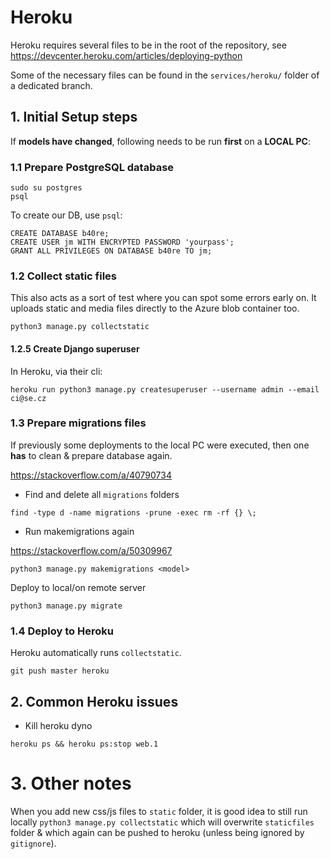 # Heroku

Heroku requires several files to be in the root of the repository, see <https://devcenter.heroku.com/articles/deploying-python>

Some of the necessary files can be found in the `services/heroku/` folder of a dedicated branch.

## 1. Initial Setup steps

If **models have changed**, following needs to be run **first** on a **LOCAL PC**:

### 1.1 Prepare PostgreSQL database

```
sudo su postgres
psql
```

To create our DB, use `psql`:

```
CREATE DATABASE b40re;
CREATE USER jm WITH ENCRYPTED PASSWORD 'yourpass';
GRANT ALL PRIVILEGES ON DATABASE b40re TO jm;
```

### 1.2 Collect static files

This also acts as a sort of test where you can spot some errors early on.
It uploads static and media files directly to the Azure blob container too.

```
python3 manage.py collectstatic
```

#### 1.2.5 Create Django superuser

In Heroku, via their cli:

```
heroku run python3 manage.py createsuperuser --username admin --email ci@se.cz
```

### 1.3 Prepare migrations files

If previously some deployments to the local PC were executed, then one **has** to clean & prepare database again.

<https://stackoverflow.com/a/40790734>

- Find and delete all `migrations` folders

```
find -type d -name migrations -prune -exec rm -rf {} \;
```

- Run makemigrations again

<https://stackoverflow.com/a/50309967>

```
python3 manage.py makemigrations <model>
```

Deploy to local/on remote server

```
python3 manage.py migrate
```

### 1.4 Deploy to Heroku

Heroku automatically runs `collectstatic`.

```
git push master heroku
```

## 2. Common Heroku issues

- Kill heroku dyno

```
heroku ps && heroku ps:stop web.1
```

# 3. Other notes

When you add new css/js files to `static` folder, it is good idea to still run locally `python3 manage.py collectstatic` which will overwrite `staticfiles` folder & which again can be pushed to heroku (unless being ignored by `gitignore`).
